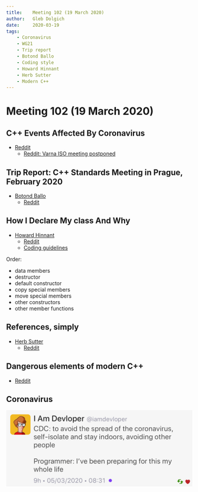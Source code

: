 ```yaml
---
title:    Meeting 102 (19 March 2020)
author:   Gleb Dolgich
date:     2020-03-19
tags:
    - Coronavirus
    - WG21
    - Trip report
    - Botond Ballo
    - Coding style
    - Howard Hinnant
    - Herb Sutter
    - Modern C++
---
```


# Meeting 102 (19 March 2020)

## C++ Events Affected By Coronavirus

* [Reddit](https://www.reddit.com/r/cpp/comments/fidita/c_events_affected_by_coronavirus/)
  * [Reddit: Varna ISO meeting postponed](https://www.reddit.com/r/cpp/comments/fhldku/varna_iso_meeting_postponed/)

## Trip Report: C++ Standards Meeting in Prague, February 2020

* [Botond Ballo](https://botondballo.wordpress.com/2020/03/12/trip-report-c-standards-meeting-in-prague-february-2020/)
  * [Reddit](https://www.reddit.com/r/cpp/comments/fhkeg3/trip_report_c_standards_meeting_in_prague/)

## How I Declare My class And Why

* [Howard Hinnant](http://howardhinnant.github.io/classdecl.html)
  * [Reddit](https://www.reddit.com/r/cpp/comments/f918oz/how_i_declare_my_class_and_why_howard_e_hinnant/)
  * [Coding guidelines](http://howardhinnant.github.io/coding_guidelines.html)

Order:

* data members
* destructor
* default constructor
* copy special members
* move special members
* other constructors
* other member functions

## References, simply

* [Herb Sutter](https://herbsutter.com/2020/02/23/references-simply/)
  * [Reddit](https://www.reddit.com/r/cpp/comments/f8jrfk/references_simply/)

## Dangerous elements of modern C++

* [Reddit](https://www.reddit.com/r/cpp/comments/fa9g4t/dangerous_elements_of_modern_c/)

## Coronavirus

![](/img/programmer-self-isolate.jpeg)
